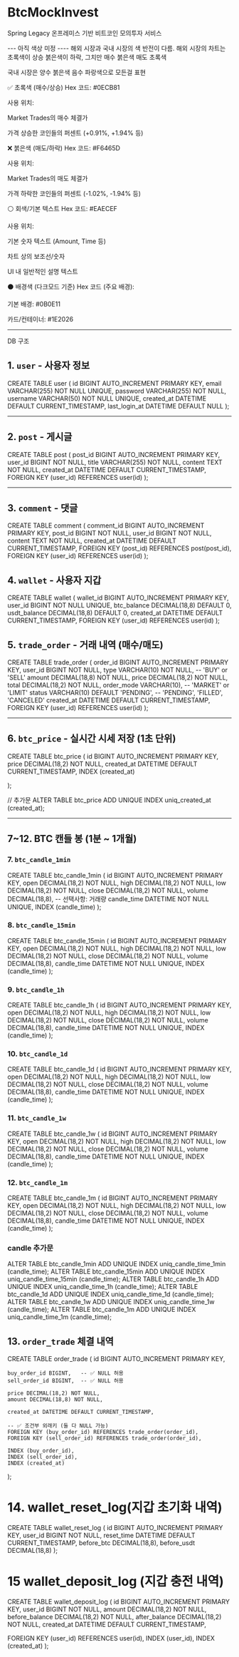 # BtcMockInvest
Spring Legacy 온프레미스 기반 비트코인 모의투자 서비스

--- 아직 색상 미정 ----
해외 시장과 국내 시장의 색 반전이 다름.
해외 시장의 차트는 초록색이 상승 붉은색이 하락, 그치만 매수 붉은색 매도 초록색

국내 시장은
양수 붉은색 음수 파랑색으로 모든걸 표현

✅ 초록색 (매수/상승)
Hex 코드: #0ECB81

사용 위치:

Market Trades의 매수 체결가

가격 상승한 코인들의 퍼센트 (+0.91%, +1.94% 등)

❌ 붉은색 (매도/하락)
Hex 코드: #F6465D

사용 위치:

Market Trades의 매도 체결가

가격 하락한 코인들의 퍼센트 (-1.02%, -1.94% 등)

⚪ 회색/기본 텍스트
Hex 코드: #EAECEF

사용 위치:

기본 숫자 텍스트 (Amount, Time 등)

차트 상의 보조선/숫자

UI 내 일반적인 설명 텍스트

⚫ 배경색 (다크모드 기준)
Hex 코드 (주요 배경):

기본 배경: #0B0E11

카드/컨테이너: #1E2026

--- 


DB 구조 

## 1. `user` - 사용자 정보

CREATE TABLE user (
    id BIGINT AUTO_INCREMENT PRIMARY KEY,
    email VARCHAR(255) NOT NULL UNIQUE,
    password VARCHAR(255) NOT NULL,
		username VARCHAR(50) NOT NULL UNIQUE,
    created_at DATETIME DEFAULT CURRENT_TIMESTAMP,
    last_login_at DATETIME DEFAULT NULL
);

---

## 2. `post` - 게시글

CREATE TABLE post (
    post_id BIGINT AUTO_INCREMENT PRIMARY KEY,
    user_id BIGINT NOT NULL,
    title VARCHAR(255) NOT NULL,
    content TEXT NOT NULL,
    created_at DATETIME DEFAULT CURRENT_TIMESTAMP,
    FOREIGN KEY (user_id) REFERENCES user(id)
);

---

## 3. `comment` - 댓글

CREATE TABLE comment (
    comment_id BIGINT AUTO_INCREMENT PRIMARY KEY,
    post_id BIGINT NOT NULL,
    user_id BIGINT NOT NULL,
    content TEXT NOT NULL,
    created_at DATETIME DEFAULT CURRENT_TIMESTAMP,
    FOREIGN KEY (post_id) REFERENCES post(post_id),
    FOREIGN KEY (user_id) REFERENCES user(id)
);

## 4. `wallet` - 사용자 지갑

CREATE TABLE wallet (
    wallet_id BIGINT AUTO_INCREMENT PRIMARY KEY,
    user_id BIGINT NOT NULL UNIQUE,
    btc_balance DECIMAL(18,8) DEFAULT 0,
    usdt_balance DECIMAL(18,8) DEFAULT 0,
    created_at DATETIME DEFAULT CURRENT_TIMESTAMP,
    FOREIGN KEY (user_id) REFERENCES user(id)
);

## 5. `trade_order` - 거래 내역 (매수/매도)

CREATE TABLE trade_order (
    order_id BIGINT AUTO_INCREMENT PRIMARY KEY,
    user_id BIGINT NOT NULL,
    type VARCHAR(10) NOT NULL,             -- 'BUY' or 'SELL'
    amount DECIMAL(18,8) NOT NULL,
    price DECIMAL(18,2) NOT NULL,
    total DECIMAL(18,2) NOT NULL,
    order_mode VARCHAR(10),                -- 'MARKET' or 'LIMIT'
    status VARCHAR(10) DEFAULT 'PENDING',  -- 'PENDING', 'FILLED', 'CANCELED'
    created_at DATETIME DEFAULT CURRENT_TIMESTAMP,
    FOREIGN KEY (user_id) REFERENCES user(id)
);

---

## 6. `btc_price` - 실시간 시세 저장 (1초 단위)

CREATE TABLE btc_price (
    id BIGINT AUTO_INCREMENT PRIMARY KEY,
    price DECIMAL(18,2) NOT NULL,
    created_at DATETIME DEFAULT CURRENT_TIMESTAMP,
    INDEX (created_at)

);

// 추가문
ALTER TABLE btc_price
ADD UNIQUE INDEX uniq_created_at (created_at);

---

## 7~12. BTC 캔들 봉 (1분 ~ 1개월)

### 7. `btc_candle_1min`  

CREATE TABLE btc_candle_1min (
    id BIGINT AUTO_INCREMENT PRIMARY KEY,
    open DECIMAL(18,2) NOT NULL,
    high DECIMAL(18,2) NOT NULL,
    low DECIMAL(18,2) NOT NULL,
    close DECIMAL(18,2) NOT NULL,
    volume DECIMAL(18,8),  -- 선택사항: 거래량
    candle_time DATETIME NOT NULL UNIQUE,
    INDEX (candle_time)
);

### 8. `btc_candle_15min`  

CREATE TABLE btc_candle_15min (
    id BIGINT AUTO_INCREMENT PRIMARY KEY,
    open DECIMAL(18,2) NOT NULL,
    high DECIMAL(18,2) NOT NULL,
    low DECIMAL(18,2) NOT NULL,
    close DECIMAL(18,2) NOT NULL,
    volume DECIMAL(18,8),
    candle_time DATETIME NOT NULL UNIQUE,
    INDEX (candle_time)
);

### 9. `btc_candle_1h`  

CREATE TABLE btc_candle_1h (
    id BIGINT AUTO_INCREMENT PRIMARY KEY,
    open DECIMAL(18,2) NOT NULL,
    high DECIMAL(18,2) NOT NULL,
    low DECIMAL(18,2) NOT NULL,
    close DECIMAL(18,2) NOT NULL,
    volume DECIMAL(18,8),
    candle_time DATETIME NOT NULL UNIQUE,
    INDEX (candle_time)
);

### 10. `btc_candle_1d`  

CREATE TABLE btc_candle_1d (
    id BIGINT AUTO_INCREMENT PRIMARY KEY,
    open DECIMAL(18,2) NOT NULL,
    high DECIMAL(18,2) NOT NULL,
    low DECIMAL(18,2) NOT NULL,
    close DECIMAL(18,2) NOT NULL,
    volume DECIMAL(18,8),
    candle_time DATETIME NOT NULL UNIQUE,
    INDEX (candle_time)
);

### 11. `btc_candle_1w`  

CREATE TABLE btc_candle_1w (
    id BIGINT AUTO_INCREMENT PRIMARY KEY,
    open DECIMAL(18,2) NOT NULL,
    high DECIMAL(18,2) NOT NULL,
    low DECIMAL(18,2) NOT NULL,
    close DECIMAL(18,2) NOT NULL,
    volume DECIMAL(18,8),
    candle_time DATETIME NOT NULL UNIQUE,
    INDEX (candle_time)
);

### 12. `btc_candle_1m`

CREATE TABLE btc_candle_1m (
    id BIGINT AUTO_INCREMENT PRIMARY KEY,
    open DECIMAL(18,2) NOT NULL,
    high DECIMAL(18,2) NOT NULL,
    low DECIMAL(18,2) NOT NULL,
    close DECIMAL(18,2) NOT NULL,
    volume DECIMAL(18,8),
    candle_time DATETIME NOT NULL UNIQUE,
    INDEX (candle_time)
);

### candle 추가문

ALTER TABLE btc_candle_1min ADD UNIQUE INDEX uniq_candle_time_1min (candle_time);
ALTER TABLE btc_candle_15min ADD UNIQUE INDEX uniq_candle_time_15min (candle_time);
ALTER TABLE btc_candle_1h ADD UNIQUE INDEX uniq_candle_time_1h (candle_time);
ALTER TABLE btc_candle_1d ADD UNIQUE INDEX uniq_candle_time_1d (candle_time);
ALTER TABLE btc_candle_1w ADD UNIQUE INDEX uniq_candle_time_1w (candle_time);
ALTER TABLE btc_candle_1m ADD UNIQUE INDEX uniq_candle_time_1m (candle_time);

## 13. `order_trade` 체결 내역

CREATE TABLE order_trade (
    id BIGINT AUTO_INCREMENT PRIMARY KEY,
    
    buy_order_id BIGINT,   -- ✅ NULL 허용
    sell_order_id BIGINT,  -- ✅ NULL 허용
    
    price DECIMAL(18,2) NOT NULL,
    amount DECIMAL(18,8) NOT NULL,
    
    created_at DATETIME DEFAULT CURRENT_TIMESTAMP,

    -- ✅ 조건부 외래키 (둘 다 NULL 가능)
    FOREIGN KEY (buy_order_id) REFERENCES trade_order(order_id),
    FOREIGN KEY (sell_order_id) REFERENCES trade_order(order_id),
    
    INDEX (buy_order_id),
    INDEX (sell_order_id),
    INDEX (created_at)
);

# 14. wallet_reset_log(지갑 초기화 내역)

CREATE TABLE wallet_reset_log (
  id BIGINT AUTO_INCREMENT PRIMARY KEY,
  user_id BIGINT NOT NULL,
  reset_time DATETIME DEFAULT CURRENT_TIMESTAMP,
  before_btc DECIMAL(18,8),
  before_usdt DECIMAL(18,8)
);

# 15 wallet_deposit_log (지갑 충전  내역)

CREATE TABLE wallet_deposit_log (
  id BIGINT AUTO_INCREMENT PRIMARY KEY,
  user_id BIGINT NOT NULL,
  amount DECIMAL(18,2) NOT NULL,
  before_balance DECIMAL(18,2) NOT NULL,
  after_balance DECIMAL(18,2) NOT NULL,
  created_at DATETIME DEFAULT CURRENT_TIMESTAMP,

  FOREIGN KEY (user_id) REFERENCES user(id),
  INDEX (user_id),
  INDEX (created_at)
);
